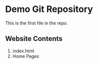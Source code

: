 # Demo Git Repository

This is the first file in the repo.

##	Website Contents

1. index.html
2. Home Pages